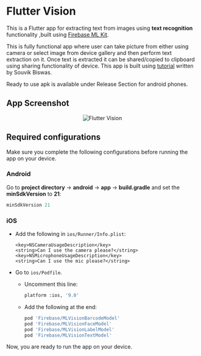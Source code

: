# Flutter Vision

This is a Flutter app for extracting text from images using **text recognition** functionality ,built using [Firebase ML Kit](https://firebase.google.com/docs/ml-kit). 

This is fully functional app where user can take picture from either using camera or select image from device gallery and then perform text extraction on it. Once text is extracted it can be shared/copied to clipboard using sharing functionality of device.
This app is built using [tutorial](https://blog.codemagic.io/text-recognition-using-firebase-ml-kit-flutter) written by Souvik Biswas.

Ready to use apk is available under Release Section for android phones.




## App Screenshot

<p align="center">
  <img src="https://github.com/sbis04/flutter_vision/raw/master/Screenshots/mlkit.png" alt="Flutter Vision" />
</p>

## Required configurations

Make sure you complete the following configurations before running the app on your device.

### Android

Go to **project directory** -> **android** -> **app** -> **build.gradle** and set the **minSdkVersion** to **21**:

```gradle
minSdkVersion 21
```

### iOS

* Add the following in `ios/Runner/Info.plist`:
  ```
  <key>NSCameraUsageDescription</key>
  <string>Can I use the camera please?</string>
  <key>NSMicrophoneUsageDescription</key>
  <string>Can I use the mic please?</string>
  ```

* Go to `ios/Podfile`.
  * Uncomment this line:
    ```bash
    platform :ios, '9.0'
    ```

  * Add the following at the end:
    ```bash
    pod 'Firebase/MLVisionBarcodeModel'
    pod 'Firebase/MLVisionFaceModel'
    pod 'Firebase/MLVisionLabelModel'
    pod 'Firebase/MLVisionTextModel'
    ```

Now, you are ready to run the app on your device.

